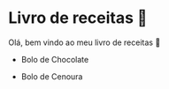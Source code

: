 # Livro de receitas :cake:

Olá, bem vindo ao meu livro de receitas :wave:

- Bolo de Chocolate

- Bolo de Cenoura

  